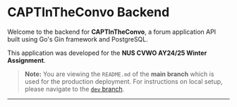 # CAPTInTheConvo Backend

Welcome to the backend for **CAPTInTheConvo**, a forum application API built using Go's Gin framework and PostgreSQL. 

This application was developed for the **NUS CVWO AY24/25 Winter Assignment**. 

> **Note:** You are viewing the `README.md` of the **main branch** which is used for the production deployment. For instructions on local setup, please navigate to the [`dev` branch](https://github.com/noahseethorcodes/capt-in-the-convo-backend/tree/dev).

---
